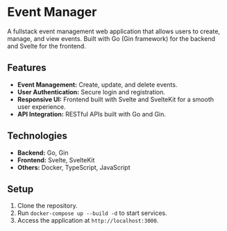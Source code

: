 # Event Manager

A fullstack event management web application that allows users to create, manage, and view events. Built with Go (Gin framework) for the backend and Svelte for the frontend.

## Features
- **Event Management:** Create, update, and delete events.
- **User Authentication:** Secure login and registration.
- **Responsive UI:** Frontend built with Svelte and SvelteKit for a smooth user experience.
- **API Integration:** RESTful APIs built with Go and Gin.

## Technologies
- **Backend:** Go, Gin
- **Frontend:** Svelte, SvelteKit
- **Others:** Docker, TypeScript, JavaScript

## Setup
1. Clone the repository.
2. Run `docker-compose up --build -d` to start services.
3. Access the application at `http://localhost:3000`.
